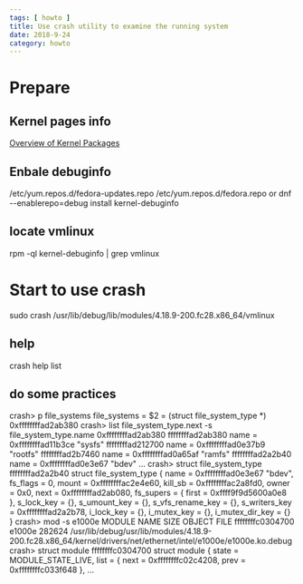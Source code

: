 ```yaml
---
tags: [ howto ]
title: Use crash utility to examine the running system
date: 2018-9-24
category: howto
---
```

# Prepare
## Kernel pages info
[Overview of Kernel Packages](https://docs.fedoraproject.org/en-US/fedora/rawhide/system-administrators-guide/kernel-module-driver-configuration/Manually_Upgrading_the_Kernel/)

## Enbale debuginfo
/etc/yum.repos.d/fedora-updates.repo
/etc/yum.repos.d/fedora.repo
or 
dnf --enablerepo=debug install kernel-debuginfo

## locate vmlinux
rpm -ql kernel-debuginfo | grep vmlinux


# Start to use crash 
sudo crash /usr/lib/debug/lib/modules/4.18.9-200.fc28.x86_64/vmlinux

## help
crash help list

## do some practices
crash> p file_systems
file_systems = $2 = (struct file_system_type *) 0xffffffffad2ab380
crash> list file_system_type.next -s file_system_type.name 0xffffffffad2ab380
ffffffffad2ab380
  name = 0xffffffffad11b3ce "sysfs"
ffffffffad212700
  name = 0xffffffffad0e37b9 "rootfs"
ffffffffad2b7460
  name = 0xffffffffad0a65af "ramfs"
ffffffffad2a2b40
  name = 0xffffffffad0e3e67 "bdev"
...
crash> struct file_system_type ffffffffad2a2b40
struct file_system_type {
  name = 0xffffffffad0e3e67 "bdev", 
  fs_flags = 0, 
  mount = 0xffffffffac2e4e60, 
  kill_sb = 0xffffffffac2a8fd0, 
  owner = 0x0, 
  next = 0xffffffffad2ab080, 
  fs_supers = {
    first = 0xffff9f9d5600a0e8
  }, 
  s_lock_key = {<No data fields>}, 
  s_umount_key = {<No data fields>}, 
  s_vfs_rename_key = {<No data fields>}, 
  s_writers_key = 0xffffffffad2a2b78, 
  i_lock_key = {<No data fields>}, 
  i_mutex_key = {<No data fields>}, 
  i_mutex_dir_key = {<No data fields>}
}
crash> mod -s e1000e
     MODULE       NAME                        SIZE  OBJECT FILE
ffffffffc0304700  e1000e                    282624  /usr/lib/debug/usr/lib/modules/4.18.9-200.fc28.x86_64/kernel/drivers/net/ethernet/intel/e1000e/e1000e.ko.debug 
crash> struct module ffffffffc0304700
struct module {
  state = MODULE_STATE_LIVE, 
  list = {
    next = 0xffffffffc02c4208, 
    prev = 0xffffffffc033f648
  },
...
